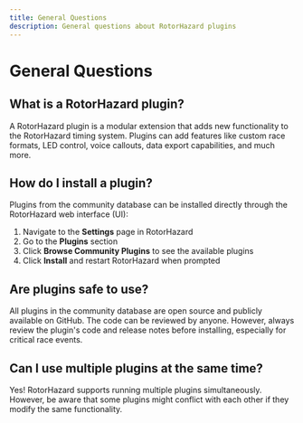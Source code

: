 ```yaml
---
title: General Questions
description: General questions about RotorHazard plugins
---
```


# General Questions

## What is a RotorHazard plugin?

A RotorHazard plugin is a modular extension that adds new functionality to the RotorHazard timing system. Plugins can add features like custom race formats, LED control, voice callouts, data export capabilities, and much more.

## How do I install a plugin?

Plugins from the community database can be installed directly through the RotorHazard web interface (UI):

1. Navigate to the **Settings** page in RotorHazard
2. Go to the **Plugins** section
3. Click **Browse Community Plugins** to see the available plugins
4. Click **Install** and restart RotorHazard when prompted

## Are plugins safe to use?

All plugins in the community database are open source and publicly available on GitHub. The code can be reviewed by anyone. However, always review the plugin's code and release notes before installing, especially for critical race events.

## Can I use multiple plugins at the same time?

Yes! RotorHazard supports running multiple plugins simultaneously. However, be aware that some plugins might conflict with each other if they modify the same functionality.
